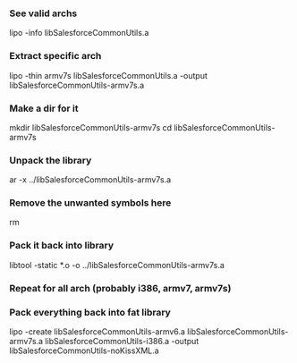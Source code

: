 ### See valid archs

lipo -info libSalesforceCommonUtils.a

### Extract specific arch

lipo -thin armv7s libSalesforceCommonUtils.a -output libSalesforceCommonUtils-armv7s.a

### Make a dir for it

mkdir libSalesforceCommonUtils-armv7s
cd libSalesforceCommonUtils-armv7s

### Unpack the library

ar -x ../libSalesforceCommonUtils-armv7s.a

### Remove the unwanted symbols here

rm <whatever you wanna remove>

### Pack it back into library

libtool  -static *.o -o ../libSalesforceCommonUtils-armv7s.a

### Repeat for all arch (probably i386, armv7, armv7s)

### Pack everything back into fat library

lipo -create libSalesforceCommonUtils-armv6.a libSalesforceCommonUtils-armv7s.a libSalesforceCommonUtils-i386.a -output libSalesforceCommonUtils-noKissXML.a